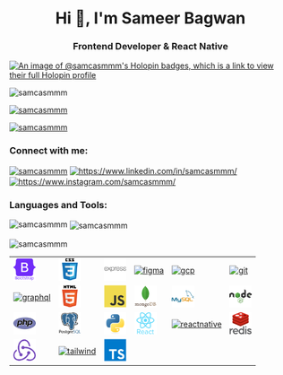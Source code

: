 <h1 align="center">Hi 👋, I'm Sameer Bagwan</h1>
<h3 align="center">Frontend Developer & React Native</h3>

[![An image of @samcasmmm's Holopin badges, which is a link to view their full Holopin profile](https://holopin.me/samcasmmm)](https://holopin.io/@samcasmmm)

<p align="left"> <img src="https://komarev.com/ghpvc/?username=samcasmmm&label=Profile%20views&color=0e75b6&style=flat" alt="samcasmmm" /> </p>

<p align="left"> <a href="https://github.com/ryo-ma/github-profile-trophy"><img src="https://github-profile-trophy.vercel.app/?username=samcasmmm" alt="samcasmmm" /></a> </p>

<p align="left"> <a href="https://twitter.com/samcasmmm" target="blank"><img src="https://img.shields.io/twitter/follow/samcasmmm?logo=twitter&style=for-the-badge" alt="samcasmmm" /></a> </p>

<h3 align="left">Connect with me:</h3>

<p align="left">
<a href="https://twitter.com/samcasmmm" target="blank"><img align="center" src="https://raw.githubusercontent.com/rahuldkjain/github-profile-readme-generator/master/src/images/icons/Social/twitter.svg" alt="samcasmmm" height="30" width="40" /></a>
<a href="https://www.linkedin.com/in/samcasmmm/" target="blank"><img align="center" src="https://raw.githubusercontent.com/rahuldkjain/github-profile-readme-generator/master/src/images/icons/Social/linked-in-alt.svg" alt="https://www.linkedin.com/in/samcasmmm/" height="30" width="40" /></a>
<a href="https://www.instagram.com/samcasmmm/" target="blank"><img align="center" src="https://raw.githubusercontent.com/rahuldkjain/github-profile-readme-generator/master/src/images/icons/Social/instagram.svg" alt="https://www.instagram.com/samcasmmm/" height="30" width="40" /></a>
</p>

<h3 align="left">Languages and Tools:</h3>

<table style="width: 100%;">
  <tr>
    <td><a href="https://getbootstrap.com"><img src="https://raw.githubusercontent.com/devicons/devicon/master/icons/bootstrap/bootstrap-plain-wordmark.svg" alt="bootstrap" width="40" height="40"></a></td>
    <td><a href="https://www.w3schools.com/css/"><img src="https://raw.githubusercontent.com/devicons/devicon/master/icons/css3/css3-original-wordmark.svg" alt="css3" width="40" height="40"></a></td>
    <td><a href="https://expressjs.com"><img src="https://raw.githubusercontent.com/devicons/devicon/master/icons/express/express-original-wordmark.svg" alt="express" width="40" height="40"></a></td>
    <td><a href="https://www.figma.com/"><img src="https://www.vectorlogo.zone/logos/figma/figma-icon.svg" alt="figma" width="40" height="40"></a></td>
    <td><a href="https://cloud.google.com"><img src="https://www.vectorlogo.zone/logos/google_cloud/google_cloud-icon.svg" alt="gcp" width="40" height="40"></a></td>
    <td><a href="https://git-scm.com/"><img src="https://www.vectorlogo.zone/logos/git-scm/git-scm-icon.svg" alt="git" width="40" height="40"></a></td>
  </tr>
  <tr>
    <td><a href="https://graphql.org"><img src="https://www.vectorlogo.zone/logos/graphql/graphql-icon.svg" alt="graphql" width="40" height="40"></a></td>
    <td><a href="https://www.w3.org/html/"><img src="https://raw.githubusercontent.com/devicons/devicon/master/icons/html5/html5-original-wordmark.svg" alt="html5" width="40" height="40"></a></td>
    <td><a href="https://developer.mozilla.org/en-US/docs/Web/JavaScript"><img src="https://raw.githubusercontent.com/devicons/devicon/master/icons/javascript/javascript-original.svg" alt="javascript" width="40" height="40"></a></td>
    <td><a href="https://www.mongodb.com/"><img src="https://raw.githubusercontent.com/devicons/devicon/master/icons/mongodb/mongodb-original-wordmark.svg" alt="mongodb" width="40" height="40"></a></td>
    <td><a href="https://www.mysql.com/"><img src="https://raw.githubusercontent.com/devicons/devicon/master/icons/mysql/mysql-original-wordmark.svg" alt="mysql" width="40" height="40"></a></td>
    <td><a href="https://nodejs.org"><img src="https://raw.githubusercontent.com/devicons/devicon/master/icons/nodejs/nodejs-original-wordmark.svg" alt="nodejs" width="40" height="40"></a></td>
  </tr>
  <tr>
    <td><a href="https://www.php.net"><img src="https://raw.githubusercontent.com/devicons/devicon/master/icons/php/php-original.svg" alt="php" width="40" height="40"></a></td>
    <td><a href="https://www.postgresql.org"><img src="https://raw.githubusercontent.com/devicons/devicon/master/icons/postgresql/postgresql-original-wordmark.svg" alt="postgresql" width="40" height="40"></a></td>
    <td><a href="https://www.python.org"><img src="https://raw.githubusercontent.com/devicons/devicon/master/icons/python/python-original.svg" alt="python" width="40" height="40"></a></td>
    <td><a href="https://reactjs.org/"><img src="https://raw.githubusercontent.com/devicons/devicon/master/icons/react/react-original-wordmark.svg" alt="react" width="40" height="40"></a></td>
    <td><a href="https://reactnative.dev/"><img src="https://reactnative.dev/img/header_logo.svg" alt="reactnative" width="40" height="40"></a></td>
    <td><a href="https://redis.io"><img src="https://raw.githubusercontent.com/devicons/devicon/master/icons/redis/redis-original-wordmark.svg" alt="redis" width="40" height="40"></a></td>
  </tr>
  <tr>
    <td><a href="https://redux.js.org"><img src="https://raw.githubusercontent.com/devicons/devicon/master/icons/redux/redux-original.svg" alt="redux" width="40" height="40"></a></td>
    <td><a href="https://tailwindcss.com/"><img src="https://www.vectorlogo.zone/logos/tailwindcss/tailwindcss-icon.svg" alt="tailwind" width="40" height="40"></a></td>
    <td><a href="https://www.typescriptlang.org/"><img src="https://raw.githubusercontent.com/devicons/devicon/master/icons/typescript/typescript-original.svg" alt="typescript" width="40" height="40"></a></td>
  </tr
</table>

<p><img align="left" src="https://github-readme-stats.vercel.app/api/top-langs?username=samcasmmm&show_icons=true&locale=en&layout=compact" alt="samcasmmm" /></p>

<p>&nbsp;<img align="center" src="https://github-readme-stats.vercel.app/api?username=samcasmmm&show_icons=true&locale=en" alt="samcasmmm" /></p>

<p><img align="center" src="https://github-readme-streak-stats.herokuapp.com/?user=samcasmmm&" alt="samcasmmm" /></p>


